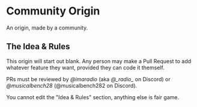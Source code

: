 # Community Origin
An origin, made by a community.

## The Idea & Rules
This origin will start out blank. Any person may make a Pull Request to add whatever feature they want, provided they can code it themself.

PRs must be reviewed by _@imaradio_ (aka _@\_radio\__ on Discord) or _@musicalbench28_ (@musicalbench282 on Discord).

You cannot edit the "Idea & Rules" section, anything else is fair game.
